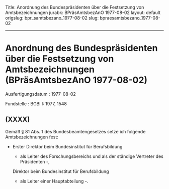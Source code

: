 Title: Anordnung des Bundespräsidenten über die Festsetzung von Amtsbezeichnungen
jurabk: BPräsAmtsbezAnO 1977-08-02
layout: default
origslug: bpr_samtsbezano_1977-08-02
slug: bpraesamtsbezano_1977-08-02

---

# Anordnung des Bundespräsidenten über die Festsetzung von Amtsbezeichnungen (BPräsAmtsbezAnO 1977-08-02)

Ausfertigungsdatum
:   1977-08-02

Fundstelle
:   BGBl I: 1977, 1548



## (XXXX)

Gemäß § 81 Abs. 1 des Bundesbeamtengesetzes setze ich folgende
Amtsbezeichnungen fest:

*   Erster Direktor beim Bundesinstitut für Berufsbildung

    -   als Leiter des Forschungsbereichs und als der ständige Vertreter des
        Präsidenten -,




    Direktor beim Bundesinstitut für Berufsbildung

    -   als Leiter einer Hauptabteilung -.







